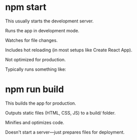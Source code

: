# npm start
This usually starts the development server.

Runs the app in development mode.

Watches for file changes.

Includes hot reloading (in most setups like Create React App).

Not optimized for production.

Typically runs something like:

# npm run build
This builds the app for production.

Outputs static files (HTML, CSS, JS) to a build/ folder.

Minifies and optimizes code.

Doesn't start a server—just prepares files for deployment.